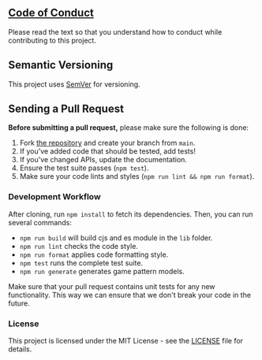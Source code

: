 ## [Code of Conduct](./CODE_OF_CONDUCT.md)

Please read the text so that you understand how to conduct while contributing to this project.

## Semantic Versioning

This project uses [SemVer](http://semver.org/) for versioning.

## Sending a Pull Request

**Before submitting a pull request,** please make sure the following is done:

1. Fork [the repository](https://github.com/worgho2/sudoku-multi-solver)
   and create your branch from `main`.
2. If you've added code that should be tested, add tests!
3. If you've changed APIs, update the documentation.
4. Ensure the test suite passes (`npm test`).
5. Make sure your code lints and styles (`npm run lint && npm run format`).

### Development Workflow

After cloning, run `npm install` to fetch its dependencies. Then, you can run
several commands:

-   `npm run build` will build cjs and es module in the `lib` folder.
-   `npm run lint` checks the code style.
-   `npm run format` applies code formatting style.
-   `npm test` runs the complete test suite.
-   `npm run generate` generates game pattern models.

Make sure that your pull request contains unit tests for any new functionality.
This way we can ensure that we don't break your code in the future.

### License

This project is licensed under the MIT License - see the [LICENSE](LICENSE) file
for details.
